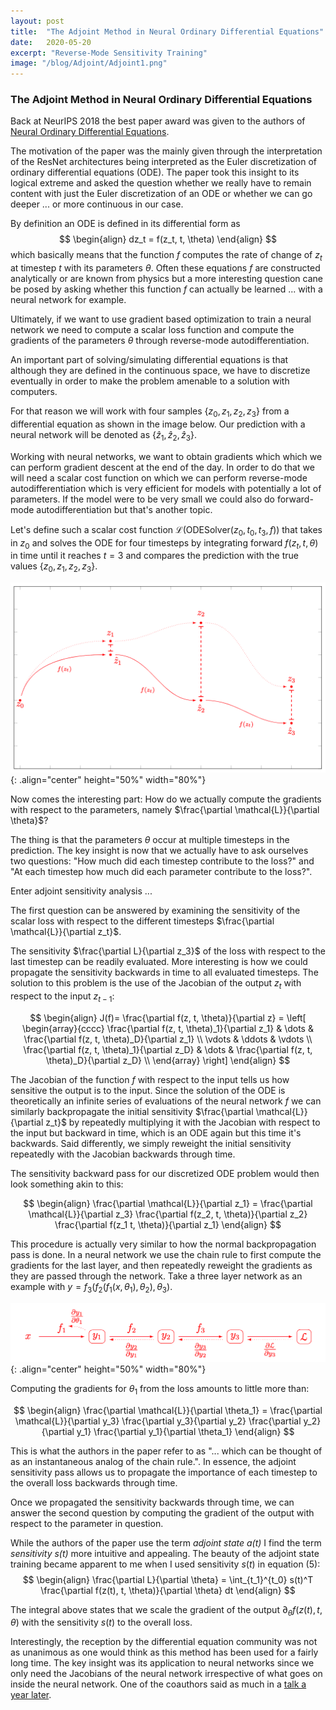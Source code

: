 ```yaml
---
layout: post
title:  "The Adjoint Method in Neural Ordinary Differential Equations"
date:   2020-05-20
excerpt: "Reverse-Mode Sensitivity Training"
image: "/blog/Adjoint/Adjoint1.png"
---
```

<head>
<script type="text/x-mathjax-config"> MathJax.Hub.Config({ TeX: { equationNumbers: { autoNumber: "all" } } }); </script>
       <script type="text/x-mathjax-config">
         MathJax.Hub.Config({
           tex2jax: {
             inlineMath: [ ['$','$'], ["\\(","\\)"] ],
             displayMath: [['$$','$$']],
             processEscapes: true
           }
         });
       </script>
       <script src="https://cdn.mathjax.org/mathjax/latest/MathJax.js?config=TeX-AMS-MML_HTMLorMML" type="text/javascript"></script>
</head>

### The Adjoint Method in Neural Ordinary Differential Equations

Back at NeurIPS 2018 the best paper award was given to the authors of [Neural Ordinary Differential Equations](https://arxiv.org/pdf/1806.07366.pdf).

The motivation of the paper was the mainly given through the interpretation of the ResNet architectures being interpreted as the Euler discretization of ordinary differential equations (ODE).
The paper took this insight to its logical extreme and asked the question whether we really have to remain content with just the Euler discretization of an ODE or whether we can go deeper ... or more continuous in our case.

By definition an ODE is defined in its differential form as
$$
\begin{align}
dz_t = f(z_t, t, \theta)
\end{align}
$$
which basically means that the function $f$ computes the rate of change of $z_t$ at timestep $t$ with its parameters $\theta$.
Often these equations $f$ are constructed analytically or are known from physics but a more interesting question cane be posed by asking whether this function $f$ can actually be learned ... with a neural network for example.

Ultimately, if we want to use gradient based optimization to train a neural network we need to compute a scalar loss function and compute the gradients of the parameters $\theta$ through reverse-mode autodifferentiation.

An important part of solving/simulating differential equations is that although they are defined in the continuous space, we have to discretize eventually in order to make the problem amenable to a solution with computers.

For that reason we will work with four samples $\{z_0, z_1, z_2, z_3 \}$ from a differential equation as shown in the image below. Our prediction with a neural network will be denoted as $\{\hat{z}_1, \hat{z}_2, \hat{z}_3 \}$.

Working with neural networks, we want to obtain gradients which which we can perform gradient descent at the end of the day. In order to do that we will need a scalar cost function on which we can perform reverse-mode autodifferentiation which is very efficient for models with potentially a lot of parameters. If the model were to be very small we could also do forward-mode autodifferentiation but that's another topic.

Let's define such a scalar cost function $\mathcal{L}(\text{ODESolver}(z_0, t_0, t_3, f))$ that takes in $z_0$ and solves the ODE for four timesteps by integrating forward $f(z_t, t, \theta)$ in time until it reaches $t=3$ and compares the prediction with the true values $\{z_0, z_1, z_2, z_3 \}$.

![](/blog/Adjoint/Adjoint1.png){: .align="center" height="50%" width="80%"}

Now comes the interesting part: How do we actually compute the gradients with respect to the parameters, namely $\frac{\partial \mathcal{L}}{\partial \theta}$?

The thing is that the parameters $\theta$ occur at multiple timesteps in the prediction.
The key insight is now that we actually have to ask ourselves two questions: "How much did each timestep contribute to the loss?" and "At each timestep how much did each parameter contribute to the loss?".

Enter adjoint sensitivity analysis ...

The first question can be answered by examining the sensitivity of the scalar loss with respect to the different timesteps $\frac{\partial \mathcal{L}}{\partial z_t}$.

The sensitivity $\frac{\partial L}{\partial z_3}$ of the loss with respect to the last timestep can be readily evaluated.
More interesting is how we could propagate the sensitivity backwards in time to all evaluated timesteps.
The solution to this problem is the use of the Jacobian of the output $z_t$ with respect to the input $z_{t-1}$:

$$
\begin{align}
J(f)= \frac{\partial f(z, t, \theta)}{\partial z} =
\left[
\begin{array}{cccc}
\frac{\partial f(z, t, \theta)_1}{\partial z_1} & \dots & \frac{\partial f(z, t, \theta)_D}{\partial z_1} \\
\vdots & \ddots & \vdots \\
\frac{\partial f(z, t, \theta)_1}{\partial z_D} & \dots & \frac{\partial f(z, t, \theta)_D}{\partial z_D} \\
\end{array}
\right]
\end{align}
$$

The Jacobian of the function $f$ with respect to the input tells us how sensitive the output is to the input.
Since the solution of the ODE is theoretically an infinite series of evaluations of the neural network $f$ we can similarly backpropagate the initial sensitivity $\frac{\partial \mathcal{L}}{\partial z_t}$ by repeatedly multiplying it with the Jacobian with respect to the input but backward in time, which is an ODE again but this time it's backwards.
Said differently, we simply reweight the initial sensitivity repeatedly with the Jacobian backwards through time. 

The sensitivity backward pass for our discretized ODE problem would then look something akin to this:

$$
\begin{align}
\frac{\partial \mathcal{L}}{\partial z_1} =
 \frac{\partial \mathcal{L}}{\partial z_3}
 \frac{\partial f(z_2, t, \theta)}{\partial z_2}
 \frac{\partial f(z_1 t, \theta)}{\partial z_1}
\end{align}
$$

This procedure is actually very similar to how the normal backpropagation pass is done.
In a neural network we use the chain rule to first compute the gradients for the last layer, and then repeatedly reweight the gradients as they are passed through the network.
Take a three layer network as an example with $y = f_3(f_2(f_1(x, \theta_1), \theta_2), \theta_3)$.

![](/blog/Adjoint/Adjoint2.png){: .align="center" height="50%" width="80%"}

Computing the gradients for $\theta_1$ from the loss amounts to little more than:

$$
\begin{align}
\frac{\partial \mathcal{L}}{\partial \theta_1} =
 \frac{\partial \mathcal{L}}{\partial y_3}
 \frac{\partial y_3}{\partial y_2}
 \frac{\partial y_2}{\partial y_1}
 \frac{\partial y_1}{\partial \theta_1}
\end{align}
$$

This is what the authors in the paper refer to as "... which can be thought of as an instantaneous analog of the chain rule.".
In essence, the adjoint sensitivity pass allows us to propagate the importance of each timestep to the overall loss backwards through time.

Once we propagated the sensitivity backwards through time, we can answer the second question by computing the gradient of the output with respect to the parameter in question.

While the authors of the paper use the term *adjoint state $a(t)$* I find the term *sensitivity $s(t)$* more intuitive and appealing.
The beauty of the adjoint state training became apparent to me when I used sensitivity $s(t)$ in equation (5):
$$
\begin{align}
\frac{\partial L}{\partial \theta} = \int_{t_1}^{t_0} s(t)^T \frac{\partial f(z(t), t, \theta)}{\partial \theta} dt
\end{align}
$$

The integral above states that we scale the gradient of the output $\partial_\theta f(z(t), t, \theta)$ with the sensitivity $s(t)$ to the overall loss.

Interestingly, the reception by the differential equation community was not as unanimous as one would think as this method has been used for a fairly long time. The key insight was its application to neural networks since we only need the Jacobians of the neural network irrespective of what goes on inside the neural network. One of the coauthors said as much in a [talk a year later](https://www.youtube.com/watch?v=YZ-_E7A3V2w).